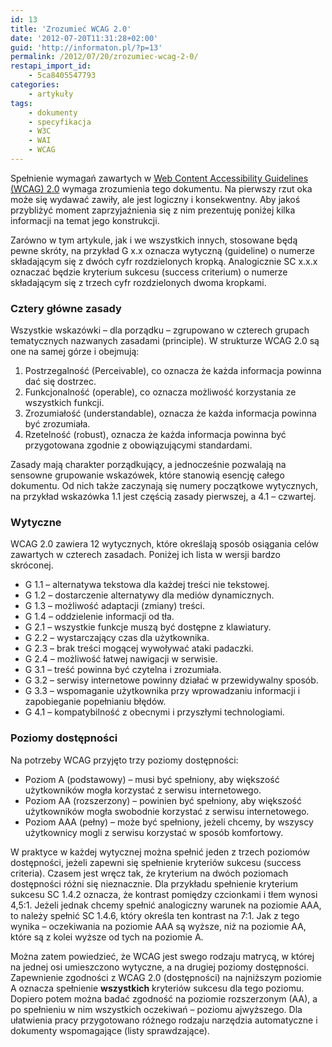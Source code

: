 ```yaml
---
id: 13
title: 'Zrozumieć WCAG 2.0'
date: '2012-07-20T11:31:28+02:00'
guid: 'http://informaton.pl/?p=13'
permalink: /2012/07/20/zrozumiec-wcag-2-0/
restapi_import_id:
    - 5ca8405547793
categories:
    - artykuły
tags:
    - dokumenty
    - specyfikacja
    - W3C
    - WAI
    - WCAG
---
```


Spełnienie wymagań zawartych w [Web Content Accessibility Guidelines (WCAG) 2.0](http://www.w3.org/tr/wcag20) wymaga zrozumienia tego dokumentu. Na pierwszy rzut oka może się wydawać zawiły, ale jest logiczny i konsekwentny. Aby jakoś przybliżyć moment zaprzyjaźnienia się z nim prezentuję poniżej kilka informacji na temat jego konstrukcji.

Zarówno w tym artykule, jak i we wszystkich innych, stosowane będą pewne skróty, na przykład G x.x oznacza wytyczną (guideline) o numerze składającym się z dwóch cyfr rozdzielonych kropką. Analogicznie SC x.x.x oznaczać będzie kryterium sukcesu (success criterium) o numerze składającym się z trzech cyfr rozdzielonych dwoma kropkami.

### Cztery główne zasady

Wszystkie wskazówki – dla porządku – zgrupowano w czterech grupach tematycznych nazwanych zasadami (principle). W strukturze WCAG 2.0 są one na samej górze i obejmują:

1. Postrzegalność (Perceivable), co oznacza że każda informacja powinna dać się dostrzec.
2. Funkcjonalność (operable), co oznacza możliwość korzystania ze wszystkich funkcji.
3. Zrozumiałość (understandable), oznacza że każda informacja powinna być zrozumiała.
4. Rzetelność (robust), oznacza że każda informacja powinna być przygotowana zgodnie z obowiązującymi standardami.

Zasady mają charakter porządkujący, a jednocześnie pozwalają na sensowne grupowanie wskazówek, które stanowią esencję całego dokumentu. Od nich także zaczynają się numery początkowe wytycznych, na przykład wskazówka 1.1 jest częścią zasady pierwszej, a 4.1 – czwartej.

### Wytyczne

WCAG 2.0 zawiera 12 wytycznych, które określają sposób osiągania celów zawartych w czterech zasadach. Poniżej ich lista w wersji bardzo skróconej.

- G 1.1 – alternatywa tekstowa dla każdej treści nie tekstowej.
- G 1.2 – dostarczenie alternatywy dla mediów dynamicznych.
- G 1.3 – możliwość adaptacji (zmiany) treści.
- G 1.4 – oddzielenie informacji od tła.
- G 2.1 – wszystkie funkcje muszą być dostępne z klawiatury.
- G 2.2 – wystarczający czas dla użytkownika.
- G 2.3 – brak treści mogącej wywoływać ataki padaczki.
- G 2.4 – możliwość łatwej nawigacji w serwisie.
- G 3.1 – treść powinna być czytelna i zrozumiała.
- G 3.2 – serwisy internetowe powinny działać w przewidywalny sposób.
- G 3.3 – wspomaganie użytkownika przy wprowadzaniu informacji i zapobieganie popełnianiu błędów.
- G 4.1 – kompatybilność z obecnymi i przyszłymi technologiami.

### Poziomy dostępności

Na potrzeby WCAG przyjęto trzy poziomy dostępności:

- Poziom A (podstawowy) – musi być spełniony, aby większość użytkowników mogła korzystać z serwisu internetowego.
- Poziom AA (rozszerzony) – powinien być spełniony, aby większość użytkowników mogła swobodnie korzystać z serwisu internetowego.
- Poziom AAA (pełny) – może być spełniony, jeżeli chcemy, by wszyscy użytkownicy mogli z serwisu korzystać w sposób komfortowy.

W praktyce w każdej wytycznej można spełnić jeden z trzech poziomów dostępności, jeżeli zapewni się spełnienie kryteriów sukcesu (success criteria). Czasem jest wręcz tak, że kryterium na dwóch poziomach dostępności różni się nieznacznie. Dla przykładu spełnienie kryterium sukcesu SC 1.4.2 oznacza, że kontrast pomiędzy czcionkami i tłem wynosi 4,5:1. Jeżeli jednak chcemy spełnić analogiczny warunek na poziomie AAA, to należy spełnić SC 1.4.6, który określa ten kontrast na 7:1. Jak z tego wynika – oczekiwania na poziomie AAA są wyższe, niż na poziomie AA, które są z kolei wyższe od tych na poziomie A.

Można zatem powiedzieć, że WCAG jest swego rodzaju matrycą, w której na jednej osi umieszczono wytyczne, a na drugiej poziomy dostępności. Zapewnienie zgodności z WCAG 2.0 (dostępności) na najniższym poziomie A oznacza spełnienie **wszystkich** kryteriów sukcesu dla tego poziomu. Dopiero potem można badać zgodność na poziomie rozszerzonym (AA), a po spełnieniu w nim wszystkich oczekiwań – poziomu ajwyższego. Dla ułatwienia pracy przygotowano różnego rodzaju narzędzia automatyczne i dokumenty wspomagające (listy sprawdzające).
